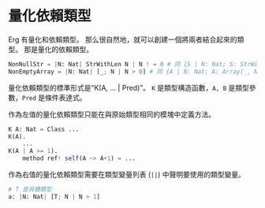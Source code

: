 # 量化依賴類型

Erg 有量化和依賴類型。 那么很自然地，就可以創建一個將兩者結合起來的類型。 那是量化的依賴類型。

```python
NonNullStr = |N: Nat| StrWithLen N | N ! = 0 # 同 {S | N: Nat; S: StrWithLen N; N ! = 0}
NonEmptyArray = |N: Nat| [_; N | N > 0] # 同 {A | N: Nat; A: Array(_, N); N > 0}
```

量化依賴類型的標準形式是“K(A, ... | Pred)”。 `K` 是類型構造函數，`A, B` 是類型參數，`Pred` 是條件表達式。

作為左值的量化依賴類型只能在與原始類型相同的模塊中定義方法。

```python
K A: Nat = Class ...
K(A).
    ...
K(A | A >= 1).
    method ref! self(A ~> A+1) = ...
```

作為右值的量化依賴類型需要在類型變量列表 (`||`) 中聲明要使用的類型變量。

```python
# T 是具體類型
a: |N: Nat| [T; N | N > 1]
```
